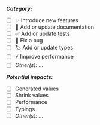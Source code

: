 <!-- Context of the PR: short description and potentially linked issues -->

<!-- ...a few words to describe the content of this PR...               -->
<!-- ... -->

<!-- Type of PR: [ ] unchecked / [ ] checked -->
**_Category:_**

- [ ] ✨ Introduce new features
- [ ] 📝 Add or update documentation
- [ ] ✅ Add or update tests
- [ ] 🐛 Fix a bug
- [ ] 🏷️ Add or update types
- [ ] ⚡️ Improve performance
- [ ] _Other(s):_ ...
<!-- Don't forget to add the gitmoji icon in the name of the PR -->
<!-- See: https://gitmoji.dev/                                  -->

<!-- Fixing bugs, adding features... may impact existing ones           -->
<!-- in order to track potential issues that could be related to your PR -->
<!-- please check the impacts and describe more precisely what to expect -->

**_Potential impacts:_**

<!-- Generated values: Can your change impact any of the existing generators in terms of generated values, if so which ones? when? -->
<!-- Shrink values:    Can your change impact any of the existing generators in terms of shrink values, if so which ones? when? -->
<!-- Performance:      Can it require some typings changes on user side? Please give more details -->
<!-- Typings:          Is there a potential performance impact? In which cases? -->
- [ ] Generated values
- [ ] Shrink values
- [ ] Performance
- [ ] Typings
- [ ] _Other(s):_ ...

